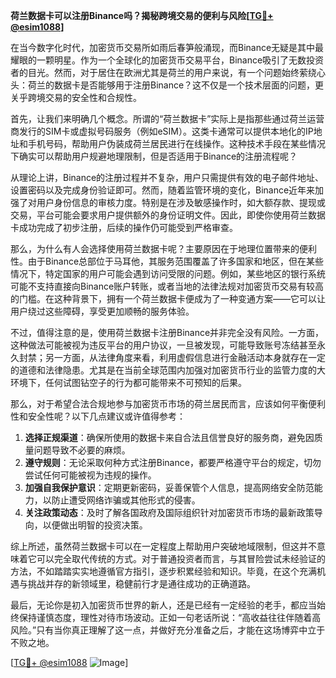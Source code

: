 **荷兰数据卡可以注册Binance吗？揭秘跨境交易的便利与风险[[TG💪+ @esim1088](https://t.me/s/esim1088)]**

在当今数字化时代，加密货币交易所如雨后春笋般涌现，而Binance无疑是其中最耀眼的一颗明星。作为一个全球化的加密货币交易平台，Binance吸引了无数投资者的目光。然而，对于居住在欧洲尤其是荷兰的用户来说，有一个问题始终萦绕心头：荷兰的数据卡是否能够用于注册Binance？这不仅是一个技术层面的问题，更关乎跨境交易的安全性和合规性。

首先，让我们来明确几个概念。所谓的“荷兰数据卡”实际上是指那些通过荷兰运营商发行的SIM卡或虚拟号码服务（例如eSIM）。这类卡通常可以提供本地化的IP地址和手机号码，帮助用户伪装成荷兰居民进行在线操作。这种技术手段在某些情况下确实可以帮助用户规避地理限制，但是否适用于Binance的注册流程呢？

从理论上讲，Binance的注册过程并不复杂，用户只需提供有效的电子邮件地址、设置密码以及完成身份验证即可。然而，随着监管环境的变化，Binance近年来加强了对用户身份信息的审核力度。特别是在涉及敏感操作时，如大额存款、提现或交易，平台可能会要求用户提供额外的身份证明文件。因此，即使你使用荷兰数据卡成功完成了初步注册，后续的操作仍可能受到严格审查。

那么，为什么有人会选择使用荷兰数据卡呢？主要原因在于地理位置带来的便利性。由于Binance总部位于马耳他，其服务范围覆盖了许多国家和地区，但在某些情况下，特定国家的用户可能会遇到访问受限的问题。例如，某些地区的银行系统可能不支持直接向Binance账户转账，或者当地的法律法规对加密货币交易有较高的门槛。在这种背景下，拥有一个荷兰数据卡便成为了一种变通方案——它可以让用户绕过这些障碍，享受更加顺畅的服务体验。

不过，值得注意的是，使用荷兰数据卡注册Binance并非完全没有风险。一方面，这种做法可能被视为违反平台的用户协议，一旦被发现，可能导致账号冻结甚至永久封禁；另一方面，从法律角度来看，利用虚假信息进行金融活动本身就存在一定的道德和法律隐患。尤其是在当前全球范围内加强对加密货币行业的监管力度的大环境下，任何试图钻空子的行为都可能带来不可预知的后果。

那么，对于希望合法合规地参与加密货币市场的荷兰居民而言，应该如何平衡便利性和安全性呢？以下几点建议或许值得参考：

1. **选择正规渠道**：确保所使用的数据卡来自合法且信誉良好的服务商，避免因质量问题导致不必要的麻烦。
2. **遵守规则**：无论采取何种方式注册Binance，都要严格遵守平台的规定，切勿尝试任何可能被视为违规的操作。
3. **加强自我保护意识**：定期更新密码，妥善保管个人信息，提高网络安全防范能力，以防止遭受网络诈骗或其他形式的侵害。
4. **关注政策动态**：及时了解各国政府及国际组织针对加密货币市场的最新政策导向，以便做出明智的投资决策。

综上所述，虽然荷兰数据卡可以在一定程度上帮助用户突破地域限制，但这并不意味着它可以完全取代传统的方式。对于普通投资者而言，与其冒险尝试未经验证的方法，不如踏踏实实地遵循官方指引，逐步积累经验和知识。毕竟，在这个充满机遇与挑战并存的新领域里，稳健前行才是通往成功的正确道路。

最后，无论你是初入加密货币世界的新人，还是已经有一定经验的老手，都应当始终保持谨慎态度，理性对待市场波动。正如一句老话所说：“高收益往往伴随着高风险。”只有当你真正理解了这一点，并做好充分准备之后，才能在这场博弈中立于不败之地。

[[TG💪+ @esim1088](https://t.me/s/esim1088) ![Image](https://i.postimg.cc/4NQfJmqS/Snipaste-2025-05-13-00-14-12.png)]